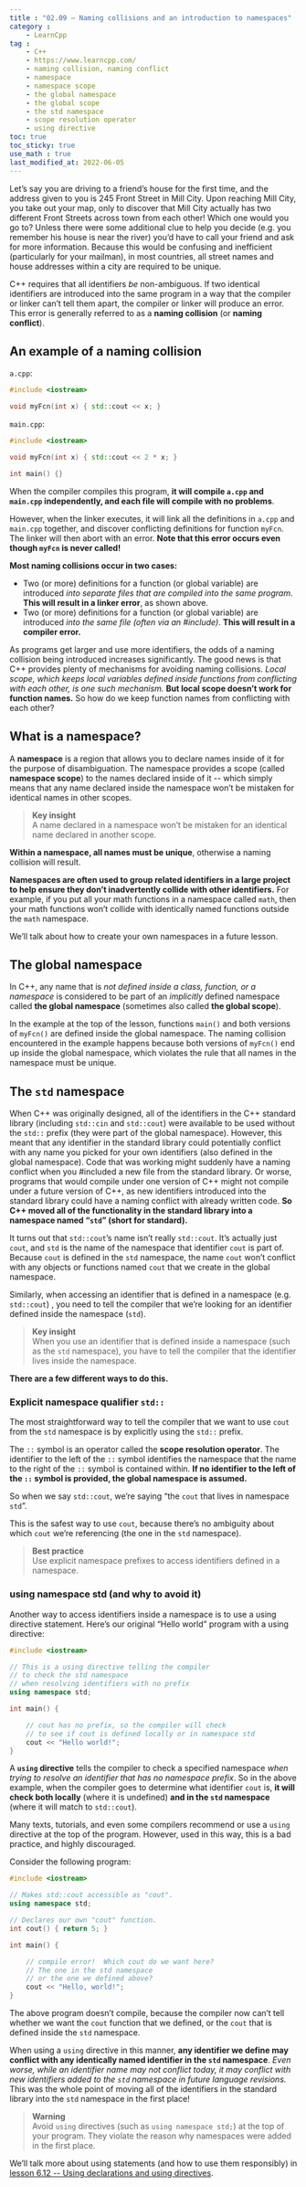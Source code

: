 ```yaml
---
title : "02.09 — Naming collisions and an introduction to namespaces"
category :
    - LearnCpp
tag : 
    - C++
    - https://www.learncpp.com/
    - naming collision, naming conflict
    - namespace
    - namespace scope
    - the global namespace
    - the global scope
    - the std namespace
    - scope resolution operator
    - using directive
toc: true  
toc_sticky: true 
use_math : true
last_modified_at: 2022-06-05
---
```



Let’s say you are driving to a friend’s house for the first time, and the address given to you is 245 Front Street in Mill City. Upon reaching Mill City, you take out your map, only to discover that Mill City actually has two different Front Streets across town from each other! Which one would you go to? Unless there were some additional clue to help you decide (e.g. you remember his house is near the river) you’d have to call your friend and ask for more information. Because this would be confusing and inefficient (particularly for your mailman), in most countries, all street names and house addresses within a city are required to be unique.

C++ requires that all identifiers *be* non-ambiguous. If two identical identifiers are introduced into the same program in a way that the compiler or linker can’t tell them apart, the compiler or linker will produce an error. This error is generally referred to as a **naming collision** (or **naming conflict**).


## An example of a naming collision

`a.cpp`:

```c++
#include <iostream>

void myFcn(int x) { std::cout << x; }
```

`main.cpp`:

```c++
#include <iostream>

void myFcn(int x) { std::cout << 2 * x; }

int main() {}
```

When the compiler compiles this program, **it will compile `a.cpp` and `main.cpp` independently, and each file will compile with no problems**.

However, when the linker executes, it will link all the definitions in `a.cpp` and `main.cpp` together, and discover conflicting definitions for function `myFcn`. The linker will then abort with an error. **Note that this error occurs even though `myFcn` is never called!**

**Most naming collisions occur in two cases:**
- Two (or more) definitions for a function (or global variable) are introduced *into separate files that are compiled into the same program*. **This will result in a linker error**, as shown above.
- Two (or more) definitions for a function (or global variable) are introduced *into the same file (often via an #include)*. **This will result in a compiler error.**

As programs get larger and use more identifiers, the odds of a naming collision being introduced increases significantly. The good news is that C++ provides plenty of mechanisms for avoiding naming collisions. *Local scope, which keeps local variables defined inside functions from conflicting with each other, is one such mechanism.* **But local scope doesn’t work for function names.** So how do we keep function names from conflicting with each other?


## What is a namespace?

A **namespace** is a region that allows you to declare names inside of it for the purpose of disambiguation. The namespace provides a scope (called **namespace scope**) to the names declared inside of it -- which simply means that any name declared inside the namespace won’t be mistaken for identical names in other scopes.

>**Key insight**  
A name declared in a namespace won’t be mistaken for an identical name declared in another scope.

**Within a namespace, all names must be unique**, otherwise a naming collision will result.

**Namespaces are often used to group related identifiers in a large project to help ensure they don’t inadvertently collide with other identifiers.** For example, if you put all your math functions in a namespace called `math`, then your math functions won’t collide with identically named functions outside the `math` namespace.

We’ll talk about how to create your own namespaces in a future lesson.


## The global namespace

In C++, any name that is *not defined inside a class, function, or a namespace* is considered to be part of an *implicitly* defined namespace called **the global namespace** (sometimes also called **the global scope**).

In the example at the top of the lesson, functions `main()` and both versions of `myFcn()` are defined inside the global namespace. The naming collision encountered in the example happens because both versions of `myFcn()` end up inside the global namespace, which violates the rule that all names in the namespace must be unique.


## The `std` namespace

When C++ was originally designed, all of the identifiers in the C++ standard library (including `std::cin` and `std::cout`) were available to be used without the `std::` prefix (they were part of the global namespace). However, this meant that any identifier in the standard library could potentially conflict with any name you picked for your own identifiers (also defined in the global namespace). Code that was working might suddenly have a naming conflict when you #included a new file from the standard library. Or worse, programs that would compile under one version of C++ might not compile under a future version of C++, as new identifiers introduced into the standard library could have a naming conflict with already written code. **So C++ moved all of the functionality in the standard library into a namespace named “`std`” (short for standard).**

It turns out that `std::cout`’s name isn’t really `std::cout`. It’s actually just `cout`, and `std` is the name of the namespace that identifier `cout` is part of. Because `cout` is defined in the `std` namespace, the name `cout` won’t conflict with any objects or functions named `cout` that we create in the global namespace.

Similarly, when accessing an identifier that is defined in a namespace (e.g. `std::cout`) , you need to tell the compiler that we’re looking for an identifier defined inside the namespace (`std`).

>**Key insight**  
When you use an identifier that is defined inside a namespace (such as the `std` namespace), you have to tell the compiler that the identifier lives inside the namespace.

**There are a few different ways to do this.**


### Explicit namespace qualifier `std::`

The most straightforward way to tell the compiler that we want to use `cout` from the `std` namespace is by explicitly using the `std::` prefix.

The `::` symbol is an operator called the **scope resolution operator**. The identifier to the left of the `::` symbol identifies the namespace that the name to the right of the `::` symbol is contained within. **If no identifier to the left of the `::` symbol is provided, the global namespace is assumed.**

So when we say `std::cout`, we’re saying “the `cout` that lives in namespace `std`”.

This is the safest way to use `cout`, because there’s no ambiguity about which `cout` we’re referencing (the one in the `std` namespace).

>**Best practice**  
Use explicit namespace prefixes to access identifiers defined in a namespace.


### using namespace std (and why to avoid it)

Another way to access identifiers inside a namespace is to use a using directive statement. Here’s our original “Hello world” program with a using directive:

```c++
#include <iostream>

// This is a using directive telling the compiler
// to check the std namespace
// when resolving identifiers with no prefix
using namespace std; 

int main() {

    // cout has no prefix, so the compiler will check
    // to see if cout is defined locally or in namespace std
    cout << "Hello world!"; 
}
```

A **`using` directive** tells the compiler to check a specified namespace *when trying to resolve an identifier that has no namespace prefix*. So in the above example, when the compiler goes to determine what identifier `cout` is, **it will check both locally** (where it is undefined) **and in the `std` namespace** (where it will match to `std::cout`).

Many texts, tutorials, and even some compilers recommend or use a `using` directive at the top of the program. However, used in this way, this is a bad practice, and highly discouraged.

Consider the following program:

```c++
#include <iostream>

// Makes std::cout accessible as "cout".
using namespace std;    

// Declares our own "cout" function.
int cout() { return 5; }

int main() {

    // compile error!  Which cout do we want here?
    // The one in the std namespace
    // or the one we defined above?
    cout << "Hello, world!"; 
}
```

The above program doesn’t compile, because the compiler now can’t tell whether we want the `cout` function that we defined, or the `cout` that is defined inside the `std` namespace.

When using a `using` directive in this manner, **any identifier we define may conflict with any identically named identifier in the `std` namespace**. *Even worse, while an identifier name may not conflict today, it may conflict with new identifiers added to the `std` namespace in future language revisions.* This was the whole point of moving all of the identifiers in the standard library into the `std` namespace in the first place!

>**Warning**  
Avoid `using` directives (such as `using namespace std;`) at the top of your program. They violate the reason why namespaces were added in the first place.


We’ll talk more about using statements (and how to use them responsibly) in [lesson 6.12 -- Using declarations and using directives](https://www.learncpp.com/cpp-tutorial/using-declarations-and-using-directives/).
